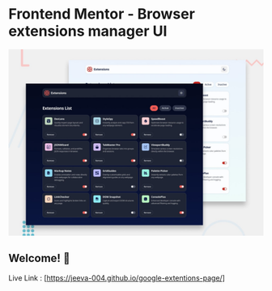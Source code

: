 # Frontend Mentor - Browser extensions manager UI

![Design preview for the Browser extensions manager UI coding challenge](./preview.jpg)

## Welcome! 👋

Live Link : [https://jeeva-004.github.io/google-extentions-page/]
